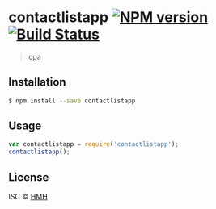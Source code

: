 # contactlistapp [![NPM version](https://badge.fury.io/js/contactlistapp.svg)](https://npmjs.org/package/contactlistapp) [![Build Status](https://travis-ci.org/hsig/contactlistapp.svg?branch=master)](https://travis-ci.org/hsig/contactlistapp)

> cpa

## Installation

```sh
$ npm install --save contactlistapp
```

## Usage

```js
var contactlistapp = require('contactlistapp');
contactlistapp();
```

## License

ISC © [HMH]()
